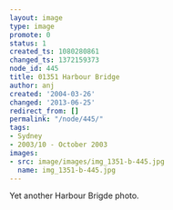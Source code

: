 ```yaml
---
layout: image
type: image
promote: 0
status: 1
created_ts: 1080280861
changed_ts: 1372159373
node_id: 445
title: 01351 Harbour Bridge
author: anj
created: '2004-03-26'
changed: '2013-06-25'
redirect_from: []
permalink: "/node/445/"
tags:
- Sydney
- 2003/10 - October 2003
images:
- src: image/images/img_1351-b-445.jpg
  name: img_1351-b-445.jpg
---
```

Yet another Harbour Brigde photo.
